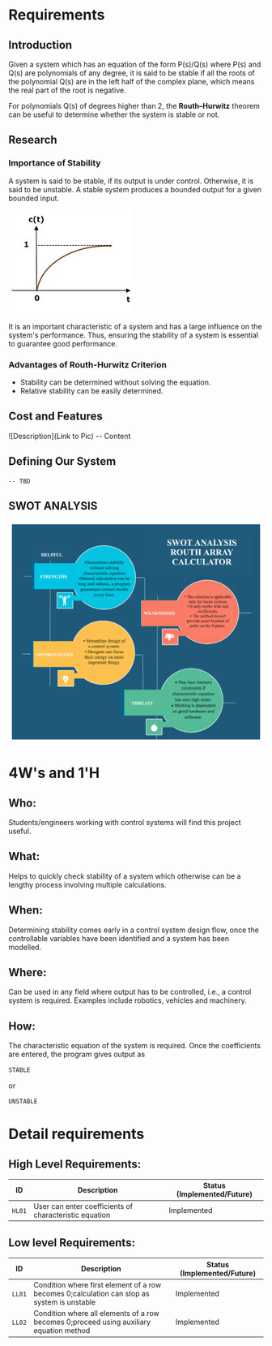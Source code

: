 # Requirements
## Introduction
 Given a system which has an equation of the form P(s)/Q(s) where P(s) and Q(s) are polynomials of any degree, it is said to be stable if all the roots of the polynomial Q(s) are in the left half of the complex plane, which means the real part of the root is negative.  
 
 For polynomials Q(s) of degrees higher than 2, the **Routh–Hurwitz** theorem can be useful to determine whether the system is stable or not.

## Research
### Importance of Stability
A system is said to be stable, if its output is under control. Otherwise, it is said to be unstable. A stable system produces a bounded output for a given bounded input.

![Response of a stable system](./research_stablesystemgraph.jfif)

It is an important characteristic of a system and has a large influence on the system's performance. Thus, ensuring the stability of a system is essential to guarantee good performance.

### Advantages of Routh-Hurwitz Criterion
* Stability can be determined without solving the equation.
* Relative stability can be easily determined.

## Cost and Features
![Description](Link to Pic)
-- Content 
## Defining Our System
    -- TBD
## SWOT ANALYSIS
![SWOT Analysis](./SWOT_Analysis.jpg)

# 4W&#39;s and 1&#39;H

## Who:

Students/engineers working with control systems will find this project useful.

## What:

Helps to quickly check stability of a system which otherwise can be a lengthy process involving multiple calculations.

## When:

Determining stability comes early in a control system design flow, once the controllable variables have been identified and a system has been modelled.

## Where:

Can be used in any field where output has to be controlled, i.e., a control system is required. Examples include robotics, vehicles and machinery.

## How:

The characteristic equation of the system is required. Once the coefficients are entered, the program gives output as 
```c 
STABLE
``` 
or 
```c 
UNSTABLE
```

# Detail requirements
## High Level Requirements: 
ID | Description | Status (Implemented/Future)
----|------------------------------------|----------------
`HL01`|User can enter coefficients of characteristic equation |Implemented

##  Low level Requirements:
ID | Description | Status (Implemented/Future)
----|------------------------------------|----------------
`LL01`|Condition where first element of a row becomes 0;calculation can stop as system is unstable|Implemented
`LL02`|Condition where all elements of a row becomes 0;proceed using auxiliary equation method|Implemented
